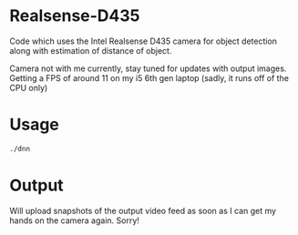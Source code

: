 # Realsense-D435
Code which uses the Intel Realsense D435 camera for object detection along with estimation of distance of object.

Camera not with me currently, stay tuned for updates with output images.
Getting a FPS of around 11 on my i5 6th gen laptop (sadly, it runs off of the CPU only)

# Usage
```sh
./dnn
```
# Output
Will upload snapshots of the output video feed as soon as I can get my hands on the camera again. Sorry! 
